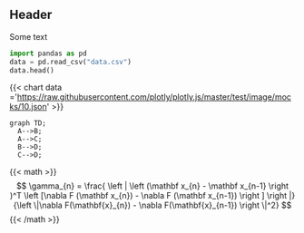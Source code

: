 ## Header

Some text

```python
import pandas as pd
data = pd.read_csv("data.csv")
data.head()
```


{{< chart data ='https://raw.githubusercontent.com/plotly/plotly.js/master/test/image/mocks/10.json' >}}

```mermaid
graph TD;
  A-->B;
  A-->C;
  B-->D;
  C-->D;
```



{{< math >}}
$$
\gamma_{n} = \frac{ \left | \left (\mathbf x_{n} - \mathbf x_{n-1} \right )^T \left [\nabla F (\mathbf x_{n}) - \nabla F (\mathbf x_{n-1}) \right ] \right |}{\left \|\nabla F(\mathbf{x}_{n}) - \nabla F(\mathbf{x}_{n-1}) \right \|^2}
$$
{{< /math >}}